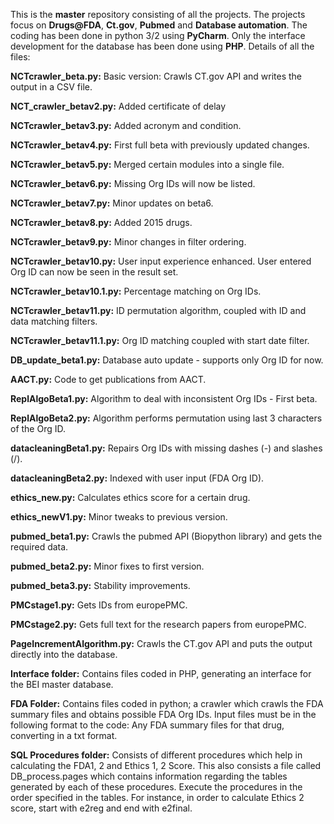 This is the **master** repository consisting of all the projects. The projects focus on **Drugs@FDA**, **Ct.gov**, **Pubmed** and **Database automation**.
The coding has been done in python 3/2 using **PyCharm**. Only the interface development for the database has been done using **PHP**.
Details of all the files:

**NCTcrawler_beta.py:** Basic version: Crawls CT.gov API and writes the output in a CSV file.

**NCT_crawler_betav2.py:** Added certificate of delay

**NCTcrawler_betav3.py:** Added acronym and condition. 

**NCTcrawler_betav4.py:** First full beta with previously updated changes.

**NCTcrawler_betav5.py:** Merged certain modules into a single file.

**NCTcrawler_betav6.py:** Missing Org IDs will now be listed.

**NCTcrawler_betav7.py:** Minor updates on beta6.

**NCTcrawler_betav8.py:** Added 2015 drugs.

**NCTcrawler_betav9.py:** Minor changes in filter ordering.

**NCTcrawler_betav10.py:** User input experience enhanced. User entered Org ID can now be seen in the result set.

**NCTcrawler_betav10.1.py:** Percentage matching on Org IDs. 

**NCTcrawler_betav11.py:** ID permutation algorithm, coupled with ID and data matching filters.

**NCTcrawler_betav11.1.py:** Org ID matching coupled with start date filter.

**DB_update_beta1.py:** Database auto update - supports only Org ID for now.

**AACT.py:** Code to get publications from AACT.

**ReplAlgoBeta1.py:** Algorithm to deal with inconsistent Org IDs - First beta.

**ReplAlgoBeta2.py:** Algorithm performs permutation using last 3 characters of the Org ID.

**datacleaningBeta1.py:** Repairs Org IDs with missing dashes (-) and slashes (/).

**datacleaningBeta2.py:** Indexed with user input (FDA Org ID).

**ethics_new.py:** Calculates ethics score for a certain drug.

**ethics_newV1.py:** Minor tweaks to previous version.

**pubmed_beta1.py:** Crawls the pubmed API (Biopython library) and gets the required data.

**pubmed_beta2.py:** Minor fixes to first version.

**pubmed_beta3.py:** Stability improvements.

**PMCstage1.py:** Gets IDs from europePMC.

**PMCstage2.py:** Gets full text for the research papers from europePMC.

**PageIncrementAlgorithm.py:** Crawls the CT.gov API and puts the output directly into the database.

**Interface folder:** Contains files coded in PHP, generating an interface for the BEI master database.

**FDA Folder:** Contains files coded in python; a crawler which crawls the FDA summary files and obtains possible FDA Org IDs. Input files must be in the following format to the code: Any FDA summary files for that drug, converting in a txt format.

**SQL Procedures folder:** Consists of different procedures which help in calculating the FDA1, 2 and Ethics 1, 2 Score. This also consists a file called DB_process.pages which contains information regarding the tables generated by each of these procedures. Execute the procedures in the order specified in the tables. For instance, in order to calculate Ethics 2 score, start with e2reg and end with e2final.

